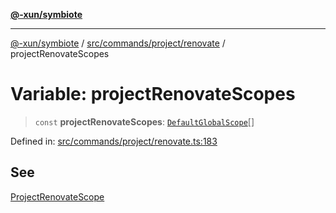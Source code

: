 [**@-xun/symbiote**](../../../../../README.md)

***

[@-xun/symbiote](../../../../../README.md) / [src/commands/project/renovate](../README.md) / projectRenovateScopes

# Variable: projectRenovateScopes

> `const` **projectRenovateScopes**: [`DefaultGlobalScope`](../../../../configure/enumerations/DefaultGlobalScope.md)[]

Defined in: [src/commands/project/renovate.ts:183](https://github.com/Xunnamius/symbiote/blob/8c20d618d9f5aba2b98dbaa28f75ebe8791b6067/src/commands/project/renovate.ts#L183)

## See

[ProjectRenovateScope](../../../../configure/enumerations/DefaultGlobalScope.md)

